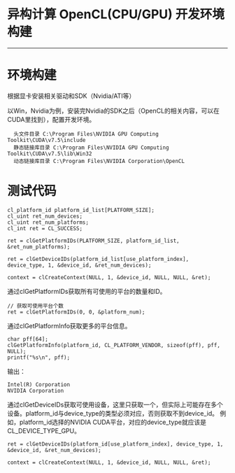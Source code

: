 ﻿# 异构计算 OpenCL(CPU/GPU) 开发环境构建
---
# 环境构建
根据显卡安装相关驱动和SDK（Nvidia/ATI等）

以Win，Nvidia为例，安装完Nvidia的SDK之后（OpenCL的相关内容，可以在CUDA里找到），配置开发环境。

      头文件目录 C:\Program Files\NVIDIA GPU Computing Toolkit\CUDA\v7.5\include
      静态链接库目录 C:\Program Files\NVIDIA GPU Computing Toolkit\CUDA\v7.5\lib\Win32
      动态链接库目录 C:\Program Files\NVIDIA Corporation\OpenCL
      
# 测试代码

    cl_platform_id platform_id_list[PLATFORM_SIZE];
    cl_uint ret_num_devices;
    cl_uint ret_num_platforms;
    cl_int ret = CL_SUCCESS;
    
    ret = clGetPlatformIDs(PLATFORM_SIZE, platform_id_list, &ret_num_platforms);
    
    ret = clGetDeviceIDs(platform_id_list[use_platform_index], device_type, 1, &device_id, &ret_num_devices);
    
	context = clCreateContext(NULL, 1, &device_id, NULL, NULL, &ret);

通过clGetPlatformIDs获取所有可使用的平台的数量和ID。

    // 获取可使用平台个数
	ret = clGetPlatformIDs(0, 0, &platform_num);
	
通过clGetPlatformInfo获取更多的平台信息。

    char pff[64];
    clGetPlatformInfo(platform_id, CL_PLATFORM_VENDOR, sizeof(pff), pff, NULL);
    printf("%s\n", pff);
    
输出：

    Intel(R) Corporation
    NVIDIA Corporation
    
通过clGetDeviceIDs获取可使用设备，这里只获取一个，但实际上可能存在多个设备。platform_id与device_type的类型必须对应，否则获取不到device_id。
例如，platform_id选择的NVIDIA CUDA平台，对应的device_type就应该是CL_DEVICE_TYPE_GPU。

    ret = clGetDeviceIDs(platform_id[use_platform_index], device_type, 1, &device_id, &ret_num_devices);

	context = clCreateContext(NULL, 1, &device_id, NULL, NULL, &ret);